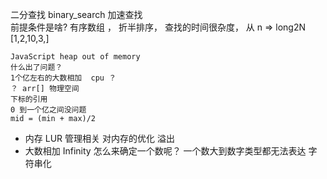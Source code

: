   二分查找   binary_search
     加速查找  
     前提条件是啥? 
     有序数组  ， 折半排序， 查找的时间很杂度， 从 n => long2N 
     [1,2,10,3,]

    JavaScript heap out of memory
    什么出了问题？
    1个亿左右的大数相加  cpu ？
    ？ arr[] 物理空间  
    下标的引用
    0 到一个亿之间没问题
    mid = (min + max)/2

- 内存 
LUR  管理相关
 对内存的优化
 溢出 
 - 大数相加
 Infinity 怎么来确定一个数呢？
 一个数大到数字类型都无法表达
 字符串化 

    
